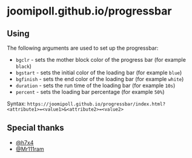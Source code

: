 # joomipoll.github.io/progressbar
## Using
The following arguments are used to set up the progressbar: <br>
- `bgclr` - sets the mother block color of the progress bar (for example `black`)
- `bgstart` - sets the initial color of the loading bar (for example `blue`)
- `bgfinish` - sets the end color of the loading bar (for example `white`)
- `duration` - sets the run time of the loading bar (for example `10s`)
- `percent` - sets the loading bar percentage (for example `50%`)

Syntax: `https://joomipoll.github.io/progressbar/index.html?<attribute1>=<value1>&<attribute2>=<value2>` <br>

## Special thanks
- [@h7x4](https://github.com/h7x4)
- [@Mr111ram](https://github.com/Mr111ram0)
